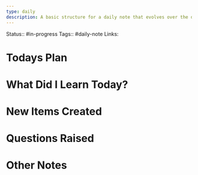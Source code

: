 ```yaml
---
type: daily
description: A basic structure for a daily note that evolves over the day
---
```

Status:: #in-progress
Tags:: #daily-note
Links: <!-- Add any additional links here -->

# Todays Plan
<!-- What is the plan for today? Is there anything left over from yesterday? -->

# What Did I Learn Today?
<!-- Put any new ideas or topics to found out today, can any of them be new links? -->

# New Items Created
<!-- Put links to new items created here -->

# Questions Raised
<!-- Did you have any unanswered questions from today?  Do you have anything you need to follow up? -->

# Other Notes
<!-- Put other notes here, like the weather for the day, any thoughts you had, other quick notes to expand on -->